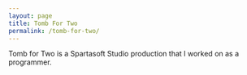 ```yaml
---
layout: page
title: Tomb For Two
permalink: /tomb-for-two/
---
```


Tomb for Two is a Spartasoft Studio production that I worked on as a programmer.
